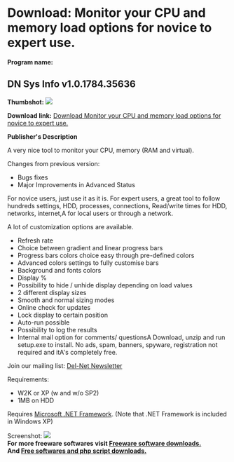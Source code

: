 # Download: Monitor your CPU and memory load options for novice to expert use.

**Program name:**

## DN Sys Info v1.0.1784.35636

  
**Thumbshot:** ![](http://www.freewarefiles.com/screenshot/dnsysinfo_md.gif)   
  
**Download link:** [Download Monitor your CPU and memory load options for novice to expert use.](http://freesoftwares.boysofts.com/DN-Sys-Info-V_program_11533.html)  
  


**Publisher's Description**  
  


A very nice tool to monitor your CPU, memory (RAM and virtual). 

Changes from previous version:

  * Bugs fixes 
  * Major Improvements in Advanced Status 

For novice users, just use it as it is. For expert users, a great tool to follow hundreds settings, HDD, processes, connections, Read/write times for HDD, networks, internet,A for local users or through a network. 

A lot of customization options are available.

  * Refresh rate 
  * Choice between gradient and linear progress bars 
  * Progress bars colors choice easy through pre-defined colors 
  * Advanced colors settings to fully customise bars 
  * Background and fonts colors 
  * Display % 
  * Possibility to hide / unhide display depending on load values 
  * 2 different display sizes 
  * Smooth and normal sizing modes 
  * Online check for updates 
  * Lock display to certain position 
  * Auto-run possible 
  * Possibility to log the results 
  * Internal mail option for comments/ questionsA 
Download, unzip and run setup.exe to install. No ads, spam, banners, spyware, registration not required and itA's completely free. 

Join our mailing list: [Del-Net Newsletter](http://users.skynet.be/del-net/)

Requirements:

  * W2K or XP (w and w/o SP2) 
  * 1MB on HDD 

Requires [Microsoft .NET Framework](http://msdn.microsoft.com/library/default.asp?url=/downloads/list/netdevframework.asp). (Note that .NET Framework is included in Windows XP)

  
  
Screenshot: ![](http://www.freewarefiles.com/screenshot/dnsysinfo.gif)   
**For more freeware softwares visit [Freeware software downloads.](http://freesoftwares.boysofts.com/)**   
**And [Free softwares and php script downloads.](http://www.boysofts.com/)**
